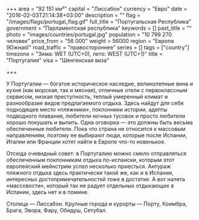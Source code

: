 +++
area = "92 151 км²"
capital = "Лиссабон"
currency = "Евро"
date = "2016-02-03T21:14:38+03:00"
description = ""
flag = "/images/flags/portugal_flag.gif"
full_title = "Португальская Республика"
government = "Парламентская республика"
keywords = []
past_title = ""
photo = "images/countries/portugal.jpg"
population = "10 799 270 человек"
price_from = "56 000"
weight = 56000
region = "Европа (Южная)"
road_traffic = "правостороннее"
series = []
tags = ["country"]
timezone = "Зима: WET (UTC+0), лето: WEST (UTC+1)"
title = "Португалия"
visa = "Шенгенская виза"

+++

У Португалии — богатое историческое наследие, великолепные вина и кухня (как морская, так и мясная), отличные отели с первоклассным сервисом, низкая преступность, теплый умеренный климат и разнообразие видов предлагаемого отдыха. Здесь найдут для себя подходящее место «пляжники», поклонники истории, адепты подводного плавания, любители ночных тусовок и просто любители хорошо покушать и выпить.
 Одна оговорка — это должны быть весьма обеспеченные любители. Пока что страна не относится к массовым направлениям, поэтому ее выбирают люди, которые после Испании, Италии или Франции хотят найти в Европе что-то новенькое.

Отсюда очевидный совет: в Португалию можно смело отправляться обеспеченным поклонникам отдыха по-испански, которым этот европейский мейнстрим успел несколько приесться. Антураж пляжного отдыха здесь практически такой же, как и в Испании, интересных достопримечательностей тоже в достатке. А вот налета «массовости», который так не радует отдельных отдыхающих в Испании, здесь нет и в помине.

Столица — Лиссабон. Крупные города и курорты — Порту, Коимбра, Брага, Эвора, Фару, Обидуш, Сетубал.